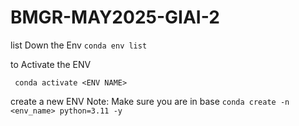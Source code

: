# BMGR-MAY2025-GIAI-2
list Down the Env
 ```conda env list```

to Activate the ENV

``` conda activate <ENV NAME>```

create a new ENV
Note: Make sure you are in base
```conda create -n <env_name> python=3.11 -y```